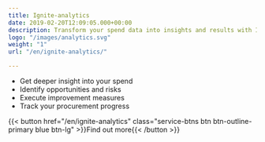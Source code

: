 ```yaml
---
title: Ignite-analytics
date: 2019-02-20T12:09:05.000+00:00
description: Transform your spend data into insights and results with Ignite Analytics
logo: "/images/analytics.svg"
weight: "1"
url: "/en/ignite-analytics/"

---
```

<ul class="fa-ul"> <li><span class="fa-li"><i class="fas fa-chart-bar" style="color: #3C6FE9"></i></span>Get deeper insight into your spend</li> <li><span class="fa-li"><i class="fas fa-exclamation-triangle" style="color: #3C6FE9"></i></span>Identify opportunities and risks</li> <li><span class="fa-li"><i class="fas fa-magic" style="color: #3C6FE9"></i></span>Execute improvement measures</li> <li><span class="fa-li"><i class="fas fa-sync"></i></span>Track your procurement progress</li> </ul>

{{< button href="/en/ignite-analytics" class="service-btns btn btn-outline-primary blue btn-lg" >}}Find out more{{< /button >}}